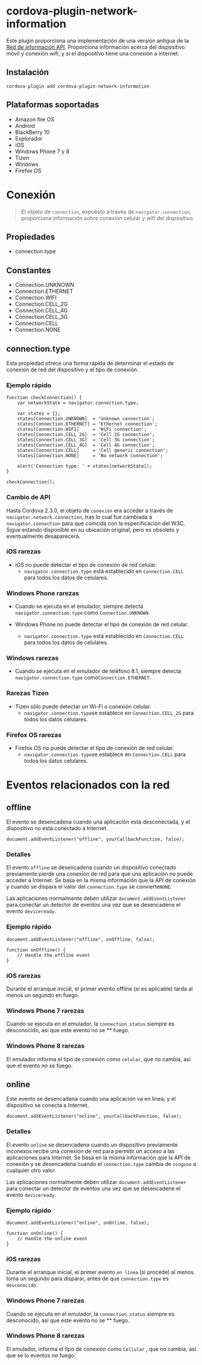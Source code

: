 <!---
    Licensed to the Apache Software Foundation (ASF) under one
    or more contributor license agreements.  See the NOTICE file
    distributed with this work for additional information
    regarding copyright ownership.  The ASF licenses this file
    to you under the Apache License, Version 2.0 (the
    "License"); you may not use this file except in compliance
    with the License.  You may obtain a copy of the License at

      http://www.apache.org/licenses/LICENSE-2.0

    Unless required by applicable law or agreed to in writing,
    software distributed under the License is distributed on an
    "AS IS" BASIS, WITHOUT WARRANTIES OR CONDITIONS OF ANY
    KIND, either express or implied.  See the License for the
    specific language governing permissions and limitations
    under the License.
-->

# cordova-plugin-network-information

Este plugin proporciona una implementación de una versión antigua de la [Red de información API][1]. Proporciona información acerca del dispositivo móvil y conexión wifi, y si el dispositivo tiene una conexión a internet.

[1]: http://www.w3.org/TR/2011/WD-netinfo-api-20110607/

## Instalación

    cordova plugin add cordova-plugin-network-information

## Plataformas soportadas

- Amazon fire OS
- Android
- BlackBerry 10
- Explorador
- iOS
- Windows Phone 7 y 8
- Tizen
- Windows
- Firefox OS

# Conexión

> El objeto de `connection`, expuesto a través de `navigator.connection`, proporciona información sobre conexión celular y wifi del dispositivo.

## Propiedades

- connection.type

## Constantes

- Connection.UNKNOWN
- Connection.ETHERNET
- Connection.WIFI
- Connection.CELL_2G
- Connection.CELL_4G
- Connection.CELL_3G
- Connection.CELL
- Connection.NONE

## connection.type

Esta propiedad ofrece una forma rápida de determinar el estado de conexión de red del dispositivo y el tipo de conexión.

### Ejemplo rápido

    function checkConnection() {
        var networkState = navigator.connection.type;

        var states = {};
        states[Connection.UNKNOWN]  = 'Unknown connection';
        states[Connection.ETHERNET] = 'Ethernet connection';
        states[Connection.WIFI]     = 'WiFi connection';
        states[Connection.CELL_2G]  = 'Cell 2G connection';
        states[Connection.CELL_3G]  = 'Cell 3G connection';
        states[Connection.CELL_4G]  = 'Cell 4G connection';
        states[Connection.CELL]     = 'Cell generic connection';
        states[Connection.NONE]     = 'No network connection';

        alert('Connection type: ' + states[networkState]);
    }

    checkConnection();

### Cambio de API

Hasta Cordova 2.3.0, el objeto de `conexión` era acceder a través de `navigator.network.connection`, tras lo cual fue cambiada a `navigator.connection` para que coincida con la especificación del W3C. Sigue estando disponible en su ubicación original, pero es obsoleto y eventualmente desaparecerá.

### iOS rarezas

- iOS no puede detectar el tipo de conexión de red celular.
  - `navigator.connection.type` está establecido en `Connection.CELL` para todos los datos de celulares.

### Windows Phone rarezas

- Cuando se ejecuta en el emulador, siempre detecta `navigator.connection.type` como `Connection.UNKNOWN`.

- Windows Phone no puede detectar el tipo de conexión de red celular.

  - `navigator.connection.type` está establecido en `Connection.CELL` para todos los datos de celulares.

### Windows rarezas

- Cuando se ejecuta en el emulador de teléfono 8.1, siempre detecta `navigator.connection.type` como`Connection.ETHERNET`.

### Rarezas Tizen

- Tizen sólo puede detectar un Wi-Fi o conexión celular.
  - `navigator.connection.type`se establece en `Connection.CELL_2G` para todos los datos celulares.

### Firefox OS rarezas

- Firefox OS no puede detectar el tipo de conexión de red celular.
  - `navigator.connection.type`se establece en `Connection.CELL` para todos los datos celulares.

# Eventos relacionados con la red

## offline

El evento se desencadena cuando una aplicación está desconectada, y el dispositivo no está conectado a Internet.

    document.addEventListener("offline", yourCallbackFunction, false);

### Detalles

El evento `offline` se desencadena cuando un dispositivo conectado previamente pierde una conexión de red para que una aplicación no puede acceder a Internet. Se basa en la misma información que la API de conexión y cuando se dispara el valor del `connection.type` se convierte`NONE`.

Las aplicaciones normalmente deben utilizar `document.addEventListener` para conectar un detector de eventos una vez que se desencadene el evento `deviceready`.

### Ejemplo rápido

    document.addEventListener("offline", onOffline, false);

    function onOffline() {
        // Handle the offline event
    }

### iOS rarezas

Durante el arranque inicial, el primer evento offline (si es aplicable) tarda al menos un segundo en fuego.

### Windows Phone 7 rarezas

Cuando se ejecuta en el emulador, la `connection.status` siempre es desconocido, así que este evento no se \*\* fuego.

### Windows Phone 8 rarezas

El emulador informa el tipo de conexión como `celular`, que no cambia, así que el evento _no se_ fuego.

## online

Este evento se desencadena cuando una aplicación va en línea, y el dispositivo se conecta a Internet.

    document.addEventListener("online", yourCallbackFunction, false);

### Detalles

El evento `online` se desencadena cuando un dispositivo previamente inconexos recibe una conexión de red para permitir un acceso a las aplicaciones para Internet. Se basa en la misma información que la API de conexión y se desencadena cuando el `connection.type` cambia de `ninguno` a cualquier otro valor.

Las aplicaciones normalmente deben utilizar `document.addEventListener` para conectar un detector de eventos una vez que se desencadene el evento `deviceready`.

### Ejemplo rápido

    document.addEventListener("online", onOnline, false);

    function onOnline() {
        // Handle the online event
    }

### iOS rarezas

Durante el arranque inicial, el primer evento `en línea` (si procede) al menos toma un segundo para disparar, antes de que `connection.type` es `desconocido`.

### Windows Phone 7 rarezas

Cuando se ejecuta en el emulador, la `connection.status` siempre es desconocido, así que este evento no se \*\* fuego.

### Windows Phone 8 rarezas

El emulador, informa el tipo de conexión como `Cellular` , que no cambia, así que se lo eventos _no_ fuego.
